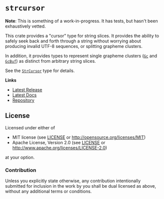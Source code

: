 # `strcursor`

**Note**: This is something of a work-in-progress.  It has tests, but hasn't been exhaustively vetted.

This crate provides a "cursor" type for string slices.  It provides the ability to safely seek back and forth through a string without worrying about producing invalid UTF-8 sequences, or splitting grapheme clusters.

In addition, it provides types to represent single grapheme clusters ([`Gc`](struct.Gc.html) and [`GcBuf`](struct.GcBuf.html)) as distinct from arbitrary string slices.

See the [`StrCursor`](struct.StrCursor.html) type for details.

**Links**

* [Latest Release](https://crates.io/crates/strcursor/)
* [Latest Docs](https://danielkeep.github.io/strcursor/doc/strcursor/index.html)
* [Repository](https://github.com/DanielKeep/strcursor)

## License

Licensed under either of

* MIT license (see [LICENSE](LICENSE) or <http://opensource.org/licenses/MIT>)
* Apache License, Version 2.0 (see [LICENSE](LICENSE) or <http://www.apache.org/licenses/LICENSE-2.0>)

at your option.

### Contribution

Unless you explicitly state otherwise, any contribution intentionally submitted for inclusion in the work by you shall be dual licensed as above, without any additional terms or conditions.
